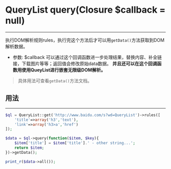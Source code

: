 # QueryList query(Closure $callback = null)

---



执行DOM解析规则rules，执行完这个方法后才可以用`getData()`方法获取到DOM解析数据。

- 参数: $callback
可以通过这个回调函数进一步处理结果，替换内容、补全链接，下载图片等等；返回值会修改原始data数据。
**并且还可以在这个回调函数用使用QueyList进行嵌套无限级DOM解析。**
> 具体用法可查看`getData()`方法文档。

## 用法

---

```php
$ql = QueryList::get('http://www.baidu.com/s?wd=QueryList')->rules([
	'title'=>array('h3','text'),
    'link'=>array('h3>a','href')
]);

$data = $ql->query(function($item, $key){
	$item['title'] = $item['title'].' - other string...';
	return $item;
})->getData();

print_r($data->all());
```
